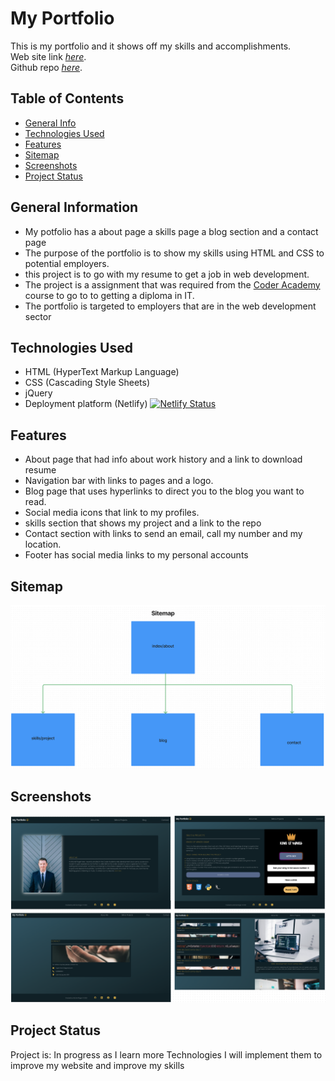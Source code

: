 # My Portfolio

This is my portfolio and it shows off my skills and accomplishments. \
 Web site link [_here_](https://bright-peony-2cc4d9.netlify.app/). \
Github repo [_here_](https://github.com/roger2727/MitchellRoger_T1A2).

## Table of Contents

- [General Info](#general-information)
- [Technologies Used](#technologies-used)
- [Features](#features)
- [Sitemap](#sitemap)
- [Screenshots](#screenshots)
- [Project Status](#project-status)

## General Information

- My potfolio has a about page a skills page a blog section and a contact page
- The purpose of the portfolio is to show my skills using HTML and CSS to potential employers.
- this project is to go with my resume to get a job in web development.
- The project is a assignment that was required from the [Coder Academy](https://www.coderacademy.edu.au/) course to go to to getting a diploma in IT.
- The portfolio is targeted to employers that are in the web development sector

## Technologies Used

- HTML (HyperText Markup Language)
- CSS (Cascading Style Sheets)
- jQuery
- Deployment platform (Netlify) [![Netlify Status](https://api.netlify.com/api/v1/badges/72d99ff2-d9fb-4c4f-8555-b8b374aa6b51/deploy-status)](https://app.netlify.com/sites/bright-peony-2cc4d9/deploys)

## Features

- About page that had info about work history and a link to download resume
- Navigation bar with links to pages and a logo.
- Blog page that uses hyperlinks to direct you to the blog you want to read.
- Social media icons that link to my profiles.
- skills section that shows my project and a link to the repo
- Contact section with links to send an email, call my number and my location.
- Footer has social media links to my personal accounts

## Sitemap

![Sitemap](/docs/Screen%20Shot%202022-08-20%20at%202.54.09%20pm.png)

## Screenshots

![Example screenshot](/docs/Screen%20Shot%202022-08-20%20at%208.42.31%20pm.png)

## Project Status

Project is: In progress as I learn more Technologies I will implement them to improve my website and improve my skills

